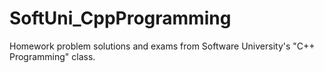 # SoftUni_CppProgramming
Homework problem solutions and exams from Software University's "C++ Programming" class.
